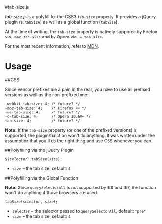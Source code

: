 #tab-size.js

*tab-size.js* is a polyfill for the CSS3 `tab-size` property. It provides a jQuery plugin (`$.tabSize`) as well as a global function (`tabSize`).

At the time of writing, the `tab-size` property is natively suppored by Firefox via `-moz-tab-size` and by Opera via `-o-tab-size`.

For the most recent information, refer to [MDN](https://developer.mozilla.org/en/CSS/-moz-tab-size).

# Usage

##CSS

Since vendor prefixes are a pain in the rear, you have to use all prefixed versions as well as the non-prefixed one:

	-webkit-tab-size: 4; /* future? */
	-moz-tab-size: 4;    /* Firefox 4+ */
	-ms-tab-size: 4;     /* future? */
	-o-tab-size: 4;      /* Opera 10.60+ */
	tab-size: 4;         /* future? */

**Note:** If the `tab-size` property (or one of the prefixed versions) is supported, the plugin/function won't do anything. It was written under the assumption that you'll do the right thing and use CSS whenever you can.

##Polyfilling via the jQuery Plugin

<code>$(<var>selector</var>).tabSize(<var>size</var>);</code>

* `size` &ndash; the tab size, default: `4`

##Polyfilling via the Global Function

**Note:** Since `querySelectorAll` is not supported by IE6 and IE7, the function won't do anything if those browsers are used.

<code>tabSize(<var>selector</var>, <var>size</var>);</code>

* `selector` &ndash; the selector passed to `querySelectorAll`, default: `"pre"`
* `size` &ndash; the tab size, default: `4`